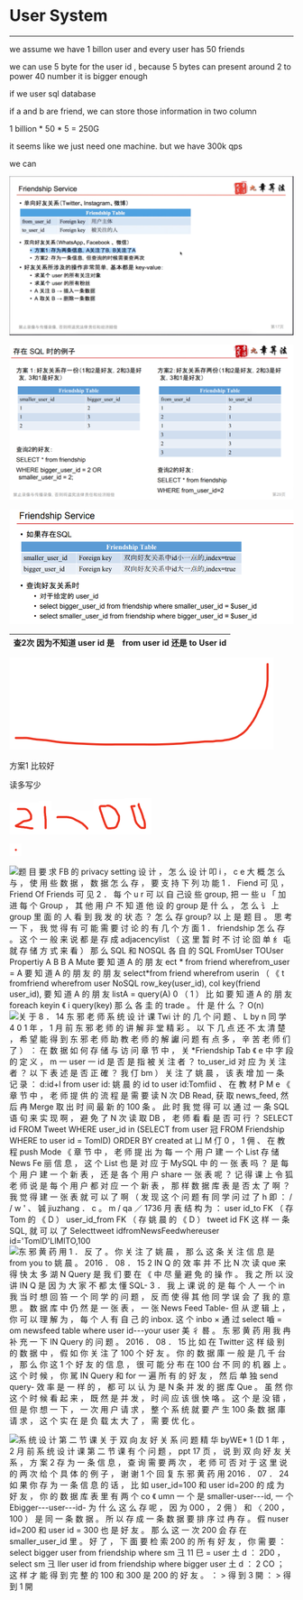 # User System



---

we assume we have 1 billon user and every user has 50 friends



we can use 5 byte for the user id , because 5 bytes can present around 2 to power 40 number it is bigger enough





if we user sql database



if a and b are friend, we can store those information in two column



1 billion * 50 * 5 = 250G



it seems like we just need one machine. but we have 300k qps



we can



























![Friendship Service · 单 向 好 友 关 系 仃 Witter 、 Instagram 、 微 博 ） from user id to user id Friendship Table Foreignkey 用 户 主 体 Foreignkey 被 关 注 的 人 ， 双 向 好 友 关 系 (WhatsApp 、 Facebook 、 微 信 ） 和 方 案 1 存 为 两 条 信 息 ， A 关 注 了 B ， B 关 注 了 A · 方 案 2 存 为 一 条 信 息 ， 但 查 询 的 时 候 需 要 查 两 次 · 好 友 关 系 所 涉 及 的 操 作 非 常 简 单 ， 基 本 都 是 key-value · 求 某 个 user 的 所 有 关 注 对 象 · 求 某 个 user 的 所 有 粉 丝 · A 关 注 B 乛 插 人 一 条 数 据 · A 取 关 B 艹 删 除 一 条 数 据 禁 止 录 像 与 传 播 录 像 ， 否 则 将 追 究 法 律 责 任 和 经 济 赔 第 17 页 ](../../media/Example-User-System-User-System-image1.png)



![SQL a,-ffif51J+ É, 3*QIRßä) Friendship Table 2 *D3RÅ+ id É, 3*Q1-RßÉ) Friendship Table smaller user id 1 1 2 bigger _ user 2 3 3 from user id 2 3 2 3 SELECT * from friendship WHERE from user id=2 to user id 2 1 3 1 3 2 SELECT * from friendship WHERE = 2 OR smaller user id = 2; ](../../media/Example-User-System-User-System-image2.png)



![Friendship Service Friendship Table smaller_user_id Foreign key Foreign key bigger_user_id • user_id • select bigger_user_id from friendship where smaller_user_id = $user_id • select smaller_user_id from friendship where bigger_user_id = $user_id ](../../media/Example-User-System-User-System-image3.png)

| 查2次 因为不知道 user id 是 | from user id 还是 to User id |
|-----------------------------|------------------------------|

![](../../media/Example-User-System-User-System-image4.png)



方案1 比较好



读多写少

![](../../media/Example-User-System-User-System-image5.png)![](../../media/Example-User-System-User-System-image6.png)![](../../media/Example-User-System-User-System-image7.png)![](../../media/Example-User-System-User-System-image8.png)![](../../media/Example-User-System-User-System-image9.png)



![](../../media/Example-User-System-User-System-image10.png)



![题 目 要 求 FB 的 privacy setting 设 计 ， 怎 么 设 计 叩 i ， c e 大 概 怎 么 与 ， 使 用 些 数 据 ， 数 据 怎 么 存 ， 要 支 持 下 列 功 能 1 ． Fiend 可 见 ， Friend Of Friends 可 见 2 ． 每 个 u r 可 以 自 己设 些 group, 把 一 些 u 「 加 进 每 个 Group ， 其 他 用 户 不 知 道 他 设 的 group 是 什 么 ， 怎 么 讠 上 group 里 面 的 人 看 到 我 发 的 状 态 ？ 怎 么 存 group? 以 上 是 题 目 。 思 考 一 下 ， 我 觉 得 有 可 能 需 要 讨 论 的 有 几 个 方 面 1 ． friendship 怎 么 存 。 这 个 一 般 来 说 都 是 存 成 adjacencylist （ 这 里 暂 时 不 讨 论 囵 单 纟 屯 就 存 储 方 式 来 看 ） 那 么 SQL 和 NOSQL 各 自 的 SQL FromUser TOUser Propertiy A B B A Mute 要 知 道 A 的 朋 友 ect * from friend wherefrom_user = A 要 知 道 A 的 朋 友 的 朋 友 select*from friend wherefrom userin （ 《 t fromfriend wherefrom user NoSQL row_key(user_id), col key(friend user_id), 要 知 道 A 的 朋 友 listA = query(A) 0 （ 1 ） 比 如 要 知 道 A 的 朋 友 foreach keyin 《 i query(key) 那 么 各 圭 的 trade 。 什 是 什 么 ？ O(n) ](../../media/Example-User-System-User-System-image11.png)![关 于 8 ． 14 东 邪 老 师 系 统 设 计 课 Twi 计 的 几 个 问 题 、 L by n 同 学 4 0 1 年 ， 1 月 前 东 邪 老 师 的 讲 解 非 堂 精 彩 。 以 下 几 点 还 不 太 清 楚 ， 希 望 能 得 到 东 邪 老 师 助 教 老 师 的 解 讞 问 题 有 点 多 ， 辛 苦 老 师 们 了 ） ： 在 数 据 如 何 存 储 与 访 问 章 节 中 ， 关 *Friendship Tab 《 e 中 字 段 的 定 义 ， m 一 user 一 id 是 否 是 指 被 关 注 者 ？ to_user_id 对 应 为 关 注 者 ？ 以 下 表 述 是 否 正 確 ？ 我 仃 bm ） 关 注 了 姚 晨 ， 该 表 增 加 一 条 记 录 ： d:id+l from user id: 姚 晨 的 id to user id:Tomfiid 、 在 教 材 P M e 《 章 节 中 ， 老 师 提 供 的 流 程 是 需 要 读 N 次 DB Read, 获 取 news_feed, 然 后 冉 Merge 取 出 时 间 最 新 的 100 条 。 此 时 我 觉 得 可 以 通 过 一 条 SQL 语 句 来 实 现 啊 ， 避 免 了 N 次 读 取 DB ， 老 师 看 看 是 否 可 行 ？ SELECT id FROM Tweet WHERE user_id in (SELECT from user 冠 FROM Friendship WHERE to user id = TomlD) ORDER BY created at 凵 M 仃 0 ， 1 佣 、 在 教 程 push Mode 《 章 节 中 ， 老 师 提 出 为 每 一 个 用 户 建 一 个 List 存 储 News Fe 丽 信 息 ， 这 个 List 也 是 对 应 于 MySQL 中 的 一 张 表 吗 ？ 是 每 个 用 户 建 一 个 新 表 ， 还 是 各 个 用 户 share 一 张 表 呢 ？ 记 得 课 上 令 狐 老 师 说 是 每 个 用 户 都 对 应 一 个 新 表 ， 那 样 数 据 库 表 是 否 太 了 啊 ？ 我 觉 得 建 一 张 表 就 可 以 了 啊 （ 发 现 这 个 问 题 有 同 学 问 过 了 h 即 ： / / w ' 、 铖 jiuzhang ． c 。 m / qa ／ 1736 月 表 结 构 为 ： user id_to FK （ 存 Tom 的 《 D ） user_id_from FK （ 存 姚 晨 的 《 D ） tweet id FK 这 样 一 条 SQL, 就 可 以 了 Selecttweet idfromNewsFeedwhereuser id='TomlD'LlMlTO,100 ](../../media/Example-User-System-User-System-image12.png)![东 邪 黄 药 用 1 ． 反 了 。 你 关 注 了 姚 晨 ， 那 么 这 条 关 注 信 息 是 from you to 姚 晨 。 2016 ． 08 ． 15 2 IN Q 的 效 率 并 不 比 N 次 读 que 来 得 快 太 多 湖 N Query 是 我 们 要 在 《 中 尽 量 避 免 的 操 作 。 我 之 所 以 没 讲 IN Q 是 因 为 大 家 不 都 太 懂 SQL- 3 ． 我 上 课 说 的 是 每 个 人 一 个 in 我 当 时 想 回 笞 一 个 同 学 的 问 题 ， 反 而 使 得 其 他 同 学 误 会 了 我 的 意 思 。 数 据 库 中 仍 然 是 一 张 表 ， 一 张 News Feed Table- 但 从 逻 辑 上 ， 你 可 以 理 解 为 ， 每 个 人 有 自 己 的 inbox. 这 个 inbo × 通 过 select 嚙 = om newsfeed table where user id---your user 美 彳 晷 。 东 邪 黄 药 用 我 冉 补 充 一 下 IN Query 的 问 题 。 2016 ． 08 ． 15 比 如 在 Twitter 这 样 级 别 的 数 据 中 ， 假 如 你 关 注 了 100 个 好 友 。 你 的 数 据 庫 一 般 是 几 千 台 ， 那 么 你 这 1 个 好 友 的 信 息 ， 很 可 能 分 布 在 100 台 不 同 的 机 器 上 。 这 个 时 候 ， 你 駡 IN Query 和 for 一 遍 所 有 的 好 友 ， 然 后 单 独 send query- 效 率 是 一 样 的 ， 都 可 以 认 为 是 N 条 并 发 的 据 库 Que 。 虽 然 你 这 个 时 候 看 起 来 ， 既 然 是 并 发 ， 时 间 应 该 很 怏 咯 。 这 个 是 没 错 ， 但 是 你 想 一 下 ， 一 次 用 户 请 求 ， 整 个 系 统 就 要 产 生 100 条 数 据 庫 请 求 ， 这 个 实 在 是 负 载 太 大 了 ， 需 要 优 化 。 ](../../media/Example-User-System-User-System-image13.png)



![系 统 设 计 第 二 节 课 关 于 双 向 友 好 关 系 问 题 精 华 byWE* 1 (D 1 年 ， 2 月 前 系 统 设 计 课 第 二 节 课 有 个 问 题 ， ppt 17 页 ， 说 到 双 向 好 友 关 系 ， 方 案 2 存 为 一 条 信 息 ， 查 询 需 要 两 次 ， 老 师 可 否 对 于 这 里 说 的 两 次 给 个 具 体 的 例 子 ， 谢 谢 1 个 回 复 东 邪 黄 药 用 2016 ． 07 ． 24 如 果 你 存 为 一 条 信 息 的 话 ， 比 如 user_id=100 和 user id=200 的 成 为 好 友 ， 你 的 数 据 库 表 里 有 两 个 co 《 umn 一 个 是 smaller-user---id, 一 个 Ebigger---user---id- 为 什 么 这 么 存 呢 ， 因 为 000 ， 2 佣 ） 和 〈 200 ， 100 ） 是 同 一 条 数 据 。 所 以 存 成 一 条 数 据 要 排 序 过 冉 存 。 假 nuser id=200 和 user id = 300 也 是 好 友 。 那 么 这 一 次 200 会 存 在 smaller_user_id 里 。 好 了 ， 下 面 要 检 索 200 的 所 有 好 友 ， 你 需 要 ： select bigger user from friendship where sm 彐 11 巳 = user 土 d ： 2D0 ， select sm 彐 Iler user id from friendship where bigger user 土 d ： 2 CO ； 这 样 才 能 得 到 完 整 的 100 和 300 是 200 的 好 友 。 ： > 得 到 3 開 ： > 得 到 1 開 ](../../media/Example-User-System-User-System-image14.png)














